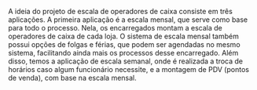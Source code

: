 A ideia do projeto de escala de operadores de caixa consiste em três aplicações. A primeira aplicação é a escala mensal, que serve como base para todo o processo.
Nela, os encarregados montam a escala de operadores de caixa de cada loja. O sistema de escala mensal também possui opções de folgas e férias, que podem ser agendadas no mesmo sistema, facilitando ainda mais os processos desse encarregado.
Além disso, temos a aplicação de escala semanal, onde é realizada a troca de horários caso algum funcionário necessite, e a montagem de PDV (pontos de venda), com base na escala mensal.
